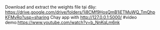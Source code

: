 Download and extract the weights file tại đây:
https://drive.google.com/drive/folders/1j8CMf9HosQmB1iETMuWQ_TmQhpKFMvRo?usp=sharing
Chạy app with http://127.0.0.1:5000/ 
#video demo:https://www.youtube.com/watch?v=b_NnKqLm6nk

